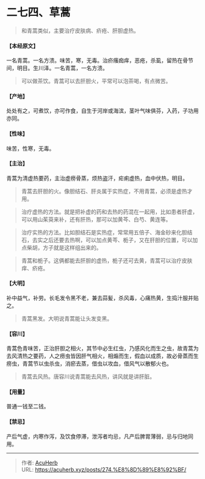 # 二七四、草蒿


> 和青蒿类似，主要治疗皮肤病、疥疮、肝胆虚热。

#### 【本经原文】
一名青蒿。一名方溃。味苦，寒，无毒。治疥瘙痂痒，恶疮，杀虱，留热在骨节间，明目。生川泽。一名青蒿，一名方溃。

> 可以做茶饮。青蒿可以去肝胆火，平常可以泡茶喝，有点微苦。

#### 【产地】
处处有之，可煮饮，亦可作食，自生于河岸或海滨，茎叶气味俱芬，入药，子功用亦同。
#### 【性味】
味苦，性寒，无毒。
#### 【主治】
青蒿为清虚热要药，主治虚痨骨蒸，烦热盗汗，疟痢虚热，血中伏热，明目。

> 青蒿去肝胆的火‍‍。像胆结石、肝炎属于实热症，不用青蒿，必须是虚热才用。

> 治疗虚热的方法。就是把补虚的药和去热的药混在一起用，比如患者肝虚，可以用山茱萸来补，还有肝热，那可以加黄芩、白芍、黄连等。

> 治疗实热的方法。比如胆结石是实热症，常常用五倍子、海金砂来化胆结石，去实之后还要去热啊，可以加点黄芩、栀子，又在肝胆的位置，可以加点柴胡，方子就是这样组出来的。

> 青蒿和栀子。这俩都能去肝胆的虚热，栀子还可去黄，青蒿可以治疗皮肤痒、疥疮。

#### 【大明】
补中益气，补劳。长毛发令黑不老，兼去蒜髪，杀风毒，心痛热黄，生捣汁服并贴之。

> 青蒿黑发。大明说青蒿能让头发变黑。

#### 【容川】
青蒿色青味苦，正治肝胆之相火，其节中必生红虫，乃感风化而生之虫，故青蒿为去风清热之要药，人之痨虫皆因肝气相火，相煽而生，假血以成质，故必骨蒸而生痨虫，青蒿节以虫杀虫，消瘀去蒸，借虫以攻血，借风气以散郁火也。

> 青蒿去风热。唐容川说青蒿能去风热，讲风就是讲肝脏。

#### 【用量】
普通一钱至二钱。
#### 【禁忌】
产后气虚，内寒作泻，及饮食停滞，泄泻者均忌，凡产后脾胃薄弱，忌与归地同用。

---

> 作者: [AcuHerb](https://acuherb.xyz)  
> URL: https://acuherb.xyz/posts/274.%E8%8D%89%E8%92%BF/  

